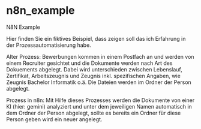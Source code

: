 # n8n_example
N8N Example

Hier finden Sie ein fiktives Beispiel, dass zeigen soll das ich Erfahrung in der Prozessautomatisierung habe.

Alter Prozess:
Bewerbungen kommen in einem Postfach an und werden von einem Recruiter gesichtet und die Dokumente werden nach Art des Dokuements abgelegt.
Dabei wird unterschieden zwischen Lebenslauf, Zertifikat, Arbeitszeugnis und Zeugnis inkl. spezifischen Angaben, wie Zeugnis Bachelor Informatik o.ä.
Die Dateien werden im Ordner der Person abgelegt.

Prozess in n8n:
Mit Hilfe dieses Prozesses werden die Dokumente von einer KI (hier: gemini) analyziert und unter dem jeweiligen Namen automatisch in dem Ordner der Person abgelegt, sollte es bereits ein Ordner für diese Person geben wird ein neuer angelegt.
